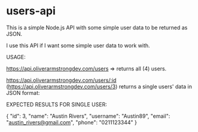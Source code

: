 # users-api
This is a simple Node.js API with some simple user data to be returned as JSON.

I use this API if I want some simple user data to work with.

USAGE:

https://api.oliverarmstrongdev.com/users => returns all (4) users.

https://api.oliverarmstrongdev.com/users/:id (https://api.oliverarmstrongdev.com/users/3) returns a single users' data in JSON format:

EXPECTED RESULTS FOR SINGLE USER:

{
  "id": 3,
  "name": "Austin Rivers",
  "username": "Austin89",
  "email": "austin_rivers@gmail.com",
  "phone": "0211123344"
}

